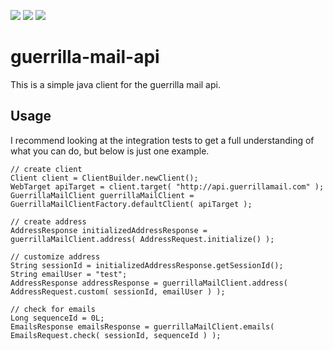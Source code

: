 <a href="https://jitpack.io/#refactorable/guerrilla-mail-api/v1.0.1"><img src="https://jitpack.io/v/refactorable/guerrilla-mail-api.svg" /></a>
<a href="https://travis-ci.org/refactorable/guerrilla-mail-api/builds"><img src="https://travis-ci.org/refactorable/guerrilla-mail-api.svg?branch=master" /></a>
<a href="https://opensource.org/licenses/MIT"><img src="https://img.shields.io/badge/License-MIT-yellow.svg" /></a>

# guerrilla-mail-api
This is a simple java client for the guerrilla mail api.

## Usage
I recommend looking at the integration tests to get a full understanding of what you can do, but below is just one example.
```
// create client
Client client = ClientBuilder.newClient();
WebTarget apiTarget = client.target( "http://api.guerrillamail.com" );
GuerrillaMailClient guerrillaMailClient = GuerrillaMailClientFactory.defaultClient( apiTarget );

// create address
AddressResponse initializedAddressResponse = guerrillaMailClient.address( AddressRequest.initialize() );

// customize address
String sessionId = initializedAddressResponse.getSessionId();
String emailUser = "test";
AddressResponse addressResponse = guerrillaMailClient.address( AddressRequest.custom( sessionId, emailUser ) );

// check for emails
Long sequenceId = 0L;
EmailsResponse emailsResponse = guerrillaMailClient.emails( EmailsRequest.check( sessionId, sequenceId ) );
```
